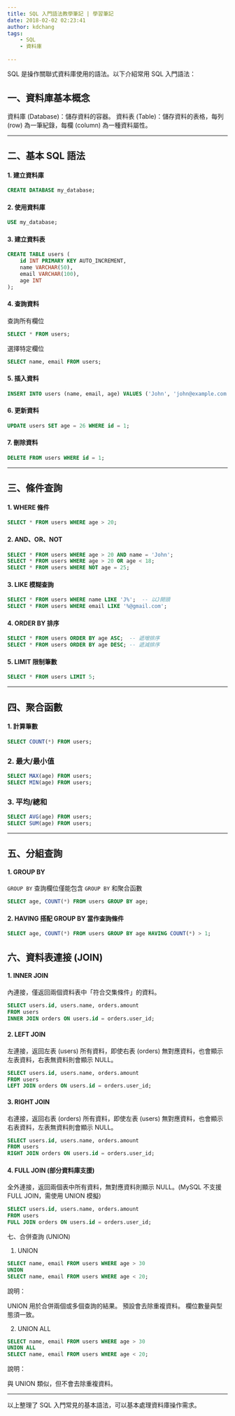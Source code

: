 ```yaml
---
title: SQL 入門語法教學筆記 | 學習筆記
date: 2018-02-02 02:23:41
author: kdchang
tags: 
    - SQL
    - 資料庫
 
---
```


SQL 是操作關聯式資料庫使用的語法。以下介紹常用 SQL 入門語法：

## 一、資料庫基本概念
資料庫 (Database)：儲存資料的容器。
資料表 (Table)：儲存資料的表格，每列 (row) 為一筆紀錄，每欄 (column) 為一種資料屬性。

---

## 二、基本 SQL 語法

#### 1. 建立資料庫
```sql
CREATE DATABASE my_database;
```

#### 2. 使用資料庫
```sql
USE my_database;
```

#### 3. 建立資料表
```sql
CREATE TABLE users (
    id INT PRIMARY KEY AUTO_INCREMENT,
    name VARCHAR(50),
    email VARCHAR(100),
    age INT
);
```

#### 4. 查詢資料
查詢所有欄位

```sql
SELECT * FROM users;
```
選擇特定欄位
```sql
SELECT name, email FROM users;
```

#### 5. 插入資料
```sql
INSERT INTO users (name, email, age) VALUES ('John', 'john@example.com', 25);
```

#### 6. 更新資料
```sql
UPDATE users SET age = 26 WHERE id = 1;
```

#### 7. 刪除資料
```sql
DELETE FROM users WHERE id = 1;
```

---

## 三、條件查詢

#### 1. WHERE 條件
```sql
SELECT * FROM users WHERE age > 20;
```

#### 2. AND、OR、NOT
```sql
SELECT * FROM users WHERE age > 20 AND name = 'John';
SELECT * FROM users WHERE age > 20 OR age < 18;
SELECT * FROM users WHERE NOT age = 25;
```

#### 3. LIKE 模糊查詢
```sql
SELECT * FROM users WHERE name LIKE 'J%';  -- 以J開頭
SELECT * FROM users WHERE email LIKE '%@gmail.com';
```

#### 4. ORDER BY 排序
```sql
SELECT * FROM users ORDER BY age ASC;  -- 遞增排序
SELECT * FROM users ORDER BY age DESC; -- 遞減排序
```

#### 5. LIMIT 限制筆數
```sql
SELECT * FROM users LIMIT 5;
```

---

## 四、聚合函數

#### 1. 計算筆數
```sql
SELECT COUNT(*) FROM users;
```

### 2. 最大/最小值
```sql
SELECT MAX(age) FROM users;
SELECT MIN(age) FROM users;
```

### 3. 平均/總和
```sql
SELECT AVG(age) FROM users;
SELECT SUM(age) FROM users;
```

---

## 五、分組查詢

#### 1. GROUP BY
`GROUP BY` 查詢欄位僅能包含 `GROUP BY` 和聚合函數

```sql
SELECT age, COUNT(*) FROM users GROUP BY age;
```

#### 2. HAVING 搭配 GROUP BY 當作查詢條件
```sql
SELECT age, COUNT(*) FROM users GROUP BY age HAVING COUNT(*) > 1;
```

## 六、資料表連接 (JOIN)

#### 1. INNER JOIN
內連接，僅返回兩個資料表中「符合交集條件」的資料。

```sql
SELECT users.id, users.name, orders.amount 
FROM users 
INNER JOIN orders ON users.id = orders.user_id;
```

#### 2. LEFT JOIN
左連接，返回左表 (users) 所有資料，即使右表 (orders) 無對應資料，也會顯示左表資料，右表無資料則會顯示 NULL。

```sql
SELECT users.id, users.name, orders.amount 
FROM users 
LEFT JOIN orders ON users.id = orders.user_id;
```

#### 3. RIGHT JOIN
右連接，返回右表 (orders) 所有資料，即使左表 (users) 無對應資料，也會顯示右表資料，左表無資料則會顯示 NULL。

```sql
SELECT users.id, users.name, orders.amount 
FROM users 
RIGHT JOIN orders ON users.id = orders.user_id;
```

#### 4. FULL JOIN (部分資料庫支援)
全外連接，返回兩個表中所有資料，無對應資料則顯示 NULL。(MySQL 不支援 FULL JOIN，需使用 UNION 模擬)

```sql
SELECT users.id, users.name, orders.amount 
FROM users 
FULL JOIN orders ON users.id = orders.user_id;
```

七、合併查詢 (UNION)

1. UNION

```sql
SELECT name, email FROM users WHERE age > 30
UNION
SELECT name, email FROM users WHERE age < 20;
```

說明：

UNION 用於合併兩個或多個查詢的結果。
預設會去除重複資料。
欄位數量與型態須一致。

2. UNION ALL

```sql
SELECT name, email FROM users WHERE age > 30
UNION ALL
SELECT name, email FROM users WHERE age < 20;
```

說明：

與 UNION 類似，但不會去除重複資料。

---

以上整理了 SQL 入門常見的基本語法，可以基本處理資料庫操作需求。


